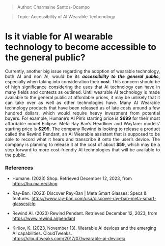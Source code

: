 >Author: Charmaine Santos-Ocampo

>Topic: Accessibility of AI Wearable Techonology

# Is it viable for AI wearable technology to become accessible to the general public?
  
<p align="Justify">
Currently, another big issue regarding the adoption of wearable technology, both AI and non AI, would be its <em><b>accessibility to the general public</b></em>, especially when taking into consideration their <b>cost</b>. This concern should be of high significance considering the uses that AI technology can have in many fields and contexts as outlined. Until wearable AI technology is made available to the general public at affordable prices, it may be unlikely that it can take over as well as other technologies have.
Many AI Wearable technology products that have been released as of late costs around a few hundred dollars, which would require heavy investment from potential buyers. 
For example, Humane’s AI Pin’s starting price is <b>$699</b> for their most affordable model Eclipse.
Meta Ray Ban’s Headliner and Wayfarer models’ starting price is <b>$299</b>.
The company Rewind is looking to release a product called the Rewind Pendant, an AI Wearable assistant that is supposed to be able to record what it hears and transcribe it onto the user’s device. The company is planning to release it at the cost of about <b>$59</b>, which may be a step forward to more cost-friendly AI technologies that will be available to the public.
</p>

### References

- Humane. (2023) Shop. Retrieved December 12, 2023, from https://hu.ma.ne/shop

- Ray-Ban. (2023) Discover Ray-Ban | Meta Smart Glasses: Specs & features. https://www.ray-ban.com/usa/discover-ray-ban-meta-smart-glasses/clp

- Rewind AI. (2023) Rewind Pendant. Retrieved December 12, 2023, from https://www.rewind.ai/pendant 

- Kirilov, K. (2023, November 13). Wearable AI devices and the emerging AI capabilities. CloudTweaks. https://cloudtweaks.com/2017/07/wearable-ai-devices/ 

